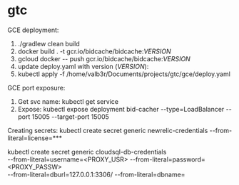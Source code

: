 # gtc

GCE deployment:

1. ./gradlew clean build
2. docker build . -t gcr.io/bidcache/bidcache:$VERSION$
3. gcloud docker -- push gcr.io/bidcache/bidcache:$VERSION$
4. update deploy.yaml with version ($VERSION$):
5. kubectl apply -f /home/valb3r/Documents/projects/gtc/gce/deploy.yaml

GCE port exposure:
1. Get svc name: kubectl get service
2. Expose: kubectl expose deployment bid-cacher --type=LoadBalancer --port 15005 --target-port 15005

Creating secrets:
kubectl create secret generic newrelic-credentials --from-literal=license=***

kubectl create secret generic cloudsql-db-credentials \
    --from-literal=username=<PROXY_USR> --from-literal=password=<PROXY_PASSW> \
    --from-literal=dburl=127.0.0.1:3306/<DBNAME> --from-literal=dbname=<DBNAME>
